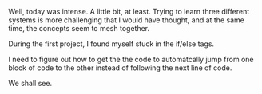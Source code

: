 Well, today was intense.  A little bit, at least.  Trying to learn three different systems is more challenging that I would have thought, and at the same time, the concepts seem to mesh together.

During the first project, I found myself stuck in the if/else tags.

I need to figure out how to get the the code to automatcally jump from one block of code to the other instead of following the next line of code.

We shall see.